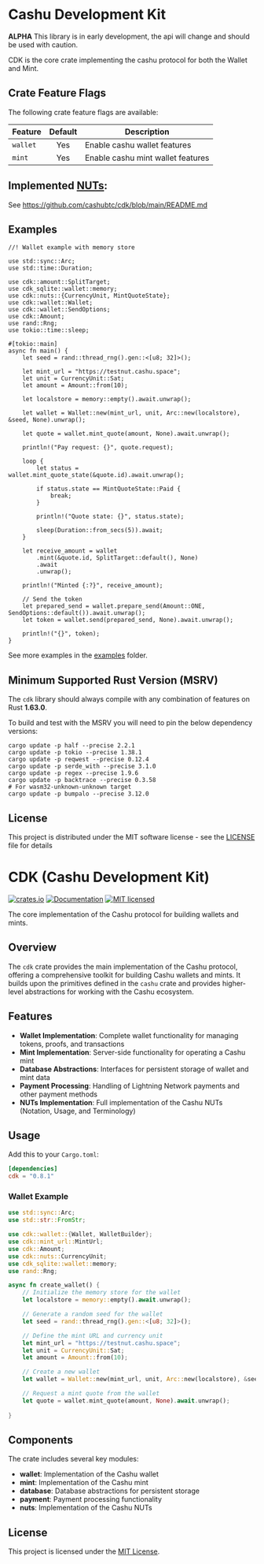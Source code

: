 
# Cashu Development Kit

**ALPHA** This library is in early development, the api will change and should be used with caution.

CDK is the core crate implementing the cashu protocol for both the Wallet and Mint.

## Crate Feature Flags

The following crate feature flags are available:

| Feature     | Default | Description                        |
|-------------|:-------:|------------------------------------|
| `wallet`    |   Yes   | Enable cashu wallet features       |
| `mint`      |   Yes   | Enable cashu mint wallet features  |

## Implemented [NUTs](https://github.com/cashubtc/nuts/):

See <https://github.com/cashubtc/cdk/blob/main/README.md>

## Examples

```rust,no_run
//! Wallet example with memory store

use std::sync::Arc;
use std::time::Duration;

use cdk::amount::SplitTarget;
use cdk_sqlite::wallet::memory;
use cdk::nuts::{CurrencyUnit, MintQuoteState};
use cdk::wallet::Wallet;
use cdk::wallet::SendOptions;
use cdk::Amount;
use rand::Rng;
use tokio::time::sleep;

#[tokio::main]
async fn main() {
    let seed = rand::thread_rng().gen::<[u8; 32]>();

    let mint_url = "https://testnut.cashu.space";
    let unit = CurrencyUnit::Sat;
    let amount = Amount::from(10);

    let localstore = memory::empty().await.unwrap();

    let wallet = Wallet::new(mint_url, unit, Arc::new(localstore), &seed, None).unwrap();

    let quote = wallet.mint_quote(amount, None).await.unwrap();

    println!("Pay request: {}", quote.request);

    loop {
        let status = wallet.mint_quote_state(&quote.id).await.unwrap();

        if status.state == MintQuoteState::Paid {
            break;
        }

        println!("Quote state: {}", status.state);

        sleep(Duration::from_secs(5)).await;
    }

    let receive_amount = wallet
        .mint(&quote.id, SplitTarget::default(), None)
        .await
        .unwrap();

    println!("Minted {:?}", receive_amount);

    // Send the token
    let prepared_send = wallet.prepare_send(Amount::ONE, SendOptions::default()).await.unwrap();
    let token = wallet.send(prepared_send, None).await.unwrap();

    println!("{}", token);
}

```

See more examples in the [examples](./examples) folder.

## Minimum Supported Rust Version (MSRV)

The `cdk` library should always compile with any combination of features on Rust **1.63.0**.

To build and test with the MSRV you will need to pin the below dependency versions:

```shell
cargo update -p half --precise 2.2.1
cargo update -p tokio --precise 1.38.1
cargo update -p reqwest --precise 0.12.4
cargo update -p serde_with --precise 3.1.0
cargo update -p regex --precise 1.9.6
cargo update -p backtrace --precise 0.3.58
# For wasm32-unknown-unknown target
cargo update -p bumpalo --precise 3.12.0
```


## License

This project is distributed under the MIT software license - see the [LICENSE](../../LICENSE) file for details
# CDK (Cashu Development Kit)

[![crates.io](https://img.shields.io/crates/v/cdk.svg)](https://crates.io/crates/cdk)
[![Documentation](https://docs.rs/cdk/badge.svg)](https://docs.rs/cdk)
[![MIT licensed](https://img.shields.io/badge/license-MIT-blue.svg)](https://github.com/cashubtc/cdk/blob/main/LICENSE)

The core implementation of the Cashu protocol for building wallets and mints.

## Overview

The `cdk` crate provides the main implementation of the Cashu protocol, offering a comprehensive toolkit for building Cashu wallets and mints. It builds upon the primitives defined in the `cashu` crate and provides higher-level abstractions for working with the Cashu ecosystem.

## Features

- **Wallet Implementation**: Complete wallet functionality for managing tokens, proofs, and transactions
- **Mint Implementation**: Server-side functionality for operating a Cashu mint
- **Database Abstractions**: Interfaces for persistent storage of wallet and mint data
- **Payment Processing**: Handling of Lightning Network payments and other payment methods
- **NUTs Implementation**: Full implementation of the Cashu NUTs (Notation, Usage, and Terminology)

## Usage

Add this to your `Cargo.toml`:

```toml
[dependencies]
cdk = "0.8.1"
```

### Wallet Example

```rust
use std::sync::Arc;
use std::str::FromStr;

use cdk::wallet::{Wallet, WalletBuilder};
use cdk::mint_url::MintUrl;
use cdk::Amount;
use cdk::nuts::CurrencyUnit;
use cdk_sqlite::wallet::memory;
use rand::Rng;

async fn create_wallet() {
    // Initialize the memory store for the wallet
    let localstore = memory::empty().await.unwrap();

    // Generate a random seed for the wallet
    let seed = rand::thread_rng().gen::<[u8; 32]>();

    // Define the mint URL and currency unit
    let mint_url = "https://testnut.cashu.space";
    let unit = CurrencyUnit::Sat;
    let amount = Amount::from(10);

    // Create a new wallet
    let wallet = Wallet::new(mint_url, unit, Arc::new(localstore), &seed, None).unwrap();

    // Request a mint quote from the wallet
    let quote = wallet.mint_quote(amount, None).await.unwrap();
    
}
```

## Components

The crate includes several key modules:

- **wallet**: Implementation of the Cashu wallet
- **mint**: Implementation of the Cashu mint
- **database**: Database abstractions for persistent storage
- **payment**: Payment processing functionality
- **nuts**: Implementation of the Cashu NUTs

## License

This project is licensed under the [MIT License](https://github.com/cashubtc/cdk/blob/main/LICENSE).
